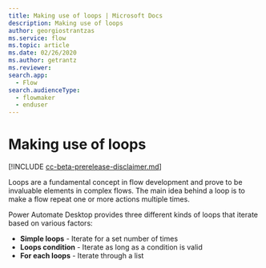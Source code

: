 ```yaml
---
title: Making use of loops | Microsoft Docs
description: Making use of loops
author: georgiostrantzas
ms.service: flow
ms.topic: article
ms.date: 02/26/2020
ms.author: getrantz
ms.reviewer:
search.app:
  - Flow
search.audienceType: 
  - flowmaker
  - enduser
---
```


# Making use of loops

[!INCLUDE [cc-beta-prerelease-disclaimer.md](../../includes/cc-beta-prerelease-disclaimer.md)]

Loops are a fundamental concept in flow development and prove to be invaluable elements in complex flows. The main idea behind a loop is to make a flow repeat one or more actions multiple times. 

Power Automate Desktop provides three different kinds of loops that iterate based on various factors: 

- **Simple loops** - Iterate for a set number of times
- **Loops condition** - Iterate as long as a condition is valid
- **For each loops** - Iterate through a list
